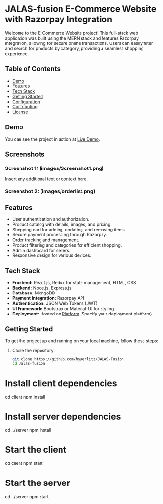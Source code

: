 # JALAS-fusion E-Commerce Website with Razorpay Integration 

Welcome to the E-Commerce Website project! This full-stack web application was built using the MERN stack and features Razorpay integration, allowing for secure online transactions. Users can easily filter and search for products by category, providing a seamless shopping experience.

## Table of Contents
- [Demo](#demo)
- [Features](#features)
- [Tech Stack](#tech-stack)
- [Getting Started](#getting-started)
- [Configuration](#configuration)
- [Contributing](#contributing)
- [License](#license)

## Demo

You can see the project in action at [Live Demo](your_live_demo_screenshot_link).

## Screenshots

### Screenshot 1: (images/Screenshot1.png)

Insert any additional text or context here.

### Screenshot 2: (images/orderlist.png)

## Features

- User authentication and authorization.
- Product catalog with details, images, and pricing.
- Shopping cart for adding, updating, and removing items.
- Secure payment processing through Razorpay.
- Order tracking and management.
- Product filtering and categories for efficient shopping.
- Admin dashboard for sellers.
- Responsive design for various devices.

## Tech Stack

- **Frontend:** React.js, Redux for state management, HTML, CSS
- **Backend:** Node.js, Express.js
- **Database:** MongoDB
- **Payment Integration:** Razorpay API
- **Authentication:** JSON Web Tokens (JWT)
- **UI Framework:** Bootstrap or Material-UI for styling
- **Deployment:** Hosted on [Platform]() (Specify your deployment platform)

## Getting Started

To get the project up and running on your local machine, follow these steps:

1. Clone the repository:
   ```bash
   git clone https://github.com/hyperlitz/JALAS-Fusion
   cd Jalas-fusion

# Install client dependencies
cd client
npm install

# Install server dependencies
cd ../server
npm install
# Start the client
cd client
npm start

# Start the server
cd ../server
npm start